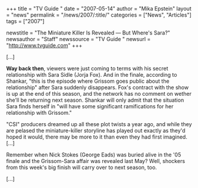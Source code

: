 +++
title = "TV Guide "
date = "2007-05-14"
author = "Mika Epstein"
layout = "news"
permalink = "/news/2007/:title/"
categories = ["News", "Articles"]
tags = ["2007"]

newstitle = "The Miniature Killer Is Revealed &#8212; But Where's Sara?"
newsauthor = "Staff"
newssource = "TV Guide "
newsurl = "http://www.tvguide.com"
+++

[...]

**Way back then**, viewers were just coming to terms with his secret relationship with Sara Sidle (Jorja Fox). And in the finale, according to Shankar, "this is the episode where Grissom goes public about the relationship" after Sara suddenly disappears. Fox's contract with the show is up at the end of this season, and the network has no comment on wether she'll be returning next season. Shankar will only admit that the situation Sara finds herself in "will have some significant ramifications for her relationship with Grissom."

"CSI" producers dreamed up all these plot twists a year ago, and while they are pelased the miniature-killer storyline has played out exactly as they'd hoped it would, there may be more to it than even they had first imagined. [...]

Remember when Nick Stokes (George Eads) was buried alive in the '05 finale and the Grissom-Sara affair was revealed last May? Well, shockers from this week's big finish will carry over to next season, too.

[...]
